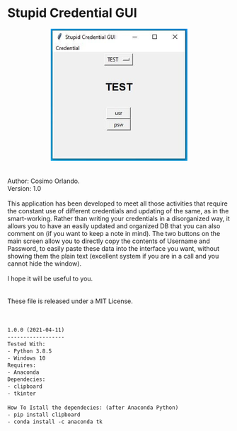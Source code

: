 # Stupid Credential GUI
<div style="text-align: center;">
<a href="https://github.com/cosmok82/Stupid-Credential-GUI/blob/main/thumbnail.jpg?raw=true">
<img alt="img" src="https://github.com/cosmok82/Stupid-Credential-GUI/blob/main/thumbnail.jpg?raw=true">
</a>
</div>
<br>
<br>
Author: Cosimo Orlando.<br>
Version: 1.0
<br>
<br>
This application has been developed to meet all those activities that require the constant use of different credentials and updating of the same, as in the smart-working. Rather than writing your credentials in a disorganized way, it allows you to have an easily updated and organized DB that you can also comment on (if you want to keep a note in mind).
The two buttons on the main screen allow you to directly copy the contents of Username and Password, to easily paste these data into the interface you want, without showing them the plain text (excellent system if you are in a call and you cannot hide the window).<br>
<br>
I hope it will be useful to you.<br>
<br>
<br>
These file is released under a MIT License.
<br>
<br>
<br>

    1.0.0 (2021-04-11)
    ------------------
    Tested With:
    - Python 3.8.5
    - Windows 10
    Requires:
    - Anaconda
    Dependecies:
    - clipboard
    - tkinter
    
    How To Istall the dependecies: (after Anaconda Python)
    - pip install clipboard
    - conda install -c anaconda tk
